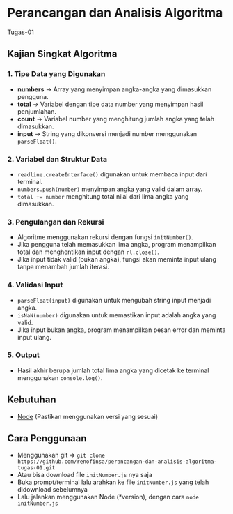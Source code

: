 # Perancangan dan Analisis Algoritma
Tugas-01

## Kajian Singkat Algoritma

### 1. Tipe Data yang Digunakan
- **numbers** → Array yang menyimpan angka-angka yang dimasukkan pengguna.
- **total** → Variabel dengan tipe data number yang menyimpan hasil penjumlahan.
- **count** → Variabel number yang menghitung jumlah angka yang telah dimasukkan.
- **input** → String yang dikonversi menjadi number menggunakan `parseFloat()`.

### 2. Variabel dan Struktur Data
- `readline.createInterface()` digunakan untuk membaca input dari terminal.
- `numbers.push(number)` menyimpan angka yang valid dalam array.
- `total += number` menghitung total nilai dari lima angka yang dimasukkan.

### 3. Pengulangan dan Rekursi
- Algoritme menggunakan rekursi dengan fungsi `initNumber()`.
- Jika pengguna telah memasukkan lima angka, program menampilkan total dan menghentikan input dengan `rl.close()`.
- Jika input tidak valid (bukan angka), fungsi akan meminta input ulang tanpa menambah jumlah iterasi.

### 4. Validasi Input
- `parseFloat(input)` digunakan untuk mengubah string input menjadi angka.
- `isNaN(number)` digunakan untuk memastikan input adalah angka yang valid.
- Jika input bukan angka, program menampilkan pesan error dan meminta input ulang.

### 5. Output
- Hasil akhir berupa jumlah total lima angka yang dicetak ke terminal menggunakan `console.log()`.

## Kebutuhan
- [Node](https://nodejs.org/) (Pastikan menggunakan versi yang sesuai)

## Cara Penggunaan
- Menggunakan git => `git clone https://github.com/renofinsa/perancangan-dan-analisis-algoritma-tugas-01.git`
- Atau bisa download file `initNumber.js` nya saja
- Buka prompt/terminal lalu arahkan ke file `initNumber.js` yang telah didownload sebelumnya
- Lalu jalankan menggunakan Node (*version), dengan cara `node initNumber.js`
